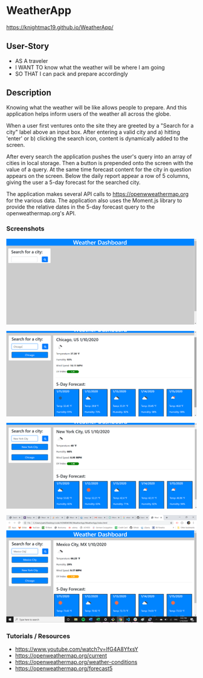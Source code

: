 # WeatherApp
https://knightmac19.github.io/WeatherApp/

## User-Story
- AS A traveler
- I WANT TO know what the weather will be where I am going
- SO THAT I can pack and prepare accordingly 

## Description

Knowing what the weather will be like allows people to prepare. And this application helps inform users of the weather all across the globe.

When a user first ventures onto the site they are greeted by a "Search for a city" label above an input box. After entering a valid city and a) hitting 'enter' or b) clicking the search icon, content is dynamically added to the screen.

After every search the application pushes the user's query into an array of cities in local storage. Then a button is prepended onto the screen with the value of a query. At the same time forecast content for the city in question appears on the screen. Below the daily report appear a row of 5 columns, giving the user a 5-day forecast for the searched city. 

The application makes several API calls to https://openwweathermap.org for the various data. The application also uses the Moment.js library to provide the relative dates in the 5-day forecast query to the openweathermap.org's API. 

### Screenshots

![alt_text](https://github.com/knightmac19/WeatherApp/blob/master/WeatherDashboard1.png)

![alt_text](https://github.com/knightmac19/WeatherApp/blob/master/WeatherDashboard2.png)

![alt_text](https://github.com/knightmac19/WeatherApp/blob/master/WeatherDashboard3.png)

![alt_text](https://github.com/knightmac19/WeatherApp/blob/master/WeatherDashboard4.png)

### Tutorials / Resources

- https://www.youtube.com/watch?v=IfG4A8YfxsY
- https://openweathermap.org/current
- https://openweathermap.org/weather-conditions
- https://openweathermap.org/forecast5